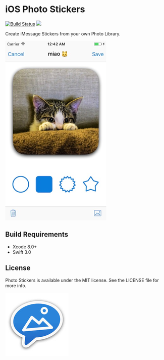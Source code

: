# iOS Photo Stickers

[![Build Status](https://travis-ci.org/jjochen/photostickers.svg?branch=master)](https://travis-ci.org/jjochen/photostickers)  [<img src="https://linkmaker.itunes.apple.com/assets/shared/badges/en-us/appstore-sm.svg" height="20">](https://itunes.apple.com/us/app/easy-photo-stickers/id1190255489?ls=1&mt=8)

Create iMessage Stickers from your own Photo Library.

![Screenshot](Screenshot.jpg)


## Build Requirements

* Xcode 8.0+
* Swift 3.0


## License

Photo Stickers is available under the MIT license. See the LICENSE file for more info.

[![Icon](Icon.jpg)](https://itunes.apple.com/us/app/easy-photo-stickers/id1190255489?ls=1&mt=8)

